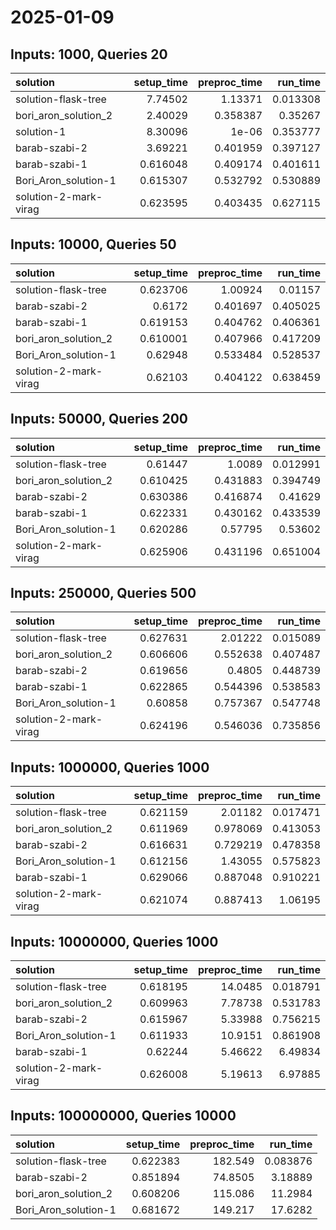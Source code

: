 # 2025-01-09

## Inputs: 1000, Queries 20

| solution              |   setup_time |   preproc_time |   run_time |
|:----------------------|-------------:|---------------:|-----------:|
| solution-flask-tree   |     7.74502  |       1.13371  |   0.013308 |
| bori_aron_solution_2  |     2.40029  |       0.358387 |   0.35267  |
| solution-1            |     8.30096  |       1e-06    |   0.353777 |
| barab-szabi-2         |     3.69221  |       0.401959 |   0.397127 |
| barab-szabi-1         |     0.616048 |       0.409174 |   0.401611 |
| Bori_Aron_solution-1  |     0.615307 |       0.532792 |   0.530889 |
| solution-2-mark-virag |     0.623595 |       0.403435 |   0.627115 |

## Inputs: 10000, Queries 50

| solution              |   setup_time |   preproc_time |   run_time |
|:----------------------|-------------:|---------------:|-----------:|
| solution-flask-tree   |     0.623706 |       1.00924  |   0.01157  |
| barab-szabi-2         |     0.6172   |       0.401697 |   0.405025 |
| barab-szabi-1         |     0.619153 |       0.404762 |   0.406361 |
| bori_aron_solution_2  |     0.610001 |       0.407966 |   0.417209 |
| Bori_Aron_solution-1  |     0.62948  |       0.533484 |   0.528537 |
| solution-2-mark-virag |     0.62103  |       0.404122 |   0.638459 |

## Inputs: 50000, Queries 200

| solution              |   setup_time |   preproc_time |   run_time |
|:----------------------|-------------:|---------------:|-----------:|
| solution-flask-tree   |     0.61447  |       1.0089   |   0.012991 |
| bori_aron_solution_2  |     0.610425 |       0.431883 |   0.394749 |
| barab-szabi-2         |     0.630386 |       0.416874 |   0.41629  |
| barab-szabi-1         |     0.622331 |       0.430162 |   0.433539 |
| Bori_Aron_solution-1  |     0.620286 |       0.57795  |   0.53602  |
| solution-2-mark-virag |     0.625906 |       0.431196 |   0.651004 |

## Inputs: 250000, Queries 500

| solution              |   setup_time |   preproc_time |   run_time |
|:----------------------|-------------:|---------------:|-----------:|
| solution-flask-tree   |     0.627631 |       2.01222  |   0.015089 |
| bori_aron_solution_2  |     0.606606 |       0.552638 |   0.407487 |
| barab-szabi-2         |     0.619656 |       0.4805   |   0.448739 |
| barab-szabi-1         |     0.622865 |       0.544396 |   0.538583 |
| Bori_Aron_solution-1  |     0.60858  |       0.757367 |   0.547748 |
| solution-2-mark-virag |     0.624196 |       0.546036 |   0.735856 |

## Inputs: 1000000, Queries 1000

| solution              |   setup_time |   preproc_time |   run_time |
|:----------------------|-------------:|---------------:|-----------:|
| solution-flask-tree   |     0.621159 |       2.01182  |   0.017471 |
| bori_aron_solution_2  |     0.611969 |       0.978069 |   0.413053 |
| barab-szabi-2         |     0.616631 |       0.729219 |   0.478358 |
| Bori_Aron_solution-1  |     0.612156 |       1.43055  |   0.575823 |
| barab-szabi-1         |     0.629066 |       0.887048 |   0.910221 |
| solution-2-mark-virag |     0.621074 |       0.887413 |   1.06195  |

## Inputs: 10000000, Queries 1000

| solution              |   setup_time |   preproc_time |   run_time |
|:----------------------|-------------:|---------------:|-----------:|
| solution-flask-tree   |     0.618195 |       14.0485  |   0.018791 |
| bori_aron_solution_2  |     0.609963 |        7.78738 |   0.531783 |
| barab-szabi-2         |     0.615967 |        5.33988 |   0.756215 |
| Bori_Aron_solution-1  |     0.611933 |       10.9151  |   0.861908 |
| barab-szabi-1         |     0.62244  |        5.46622 |   6.49834  |
| solution-2-mark-virag |     0.626008 |        5.19613 |   6.97885  |

## Inputs: 100000000, Queries 10000

| solution             |   setup_time |   preproc_time |   run_time |
|:---------------------|-------------:|---------------:|-----------:|
| solution-flask-tree  |     0.622383 |       182.549  |   0.083876 |
| barab-szabi-2        |     0.851894 |        74.8505 |   3.18889  |
| bori_aron_solution_2 |     0.608206 |       115.086  |  11.2984   |
| Bori_Aron_solution-1 |     0.681672 |       149.217  |  17.6282   |